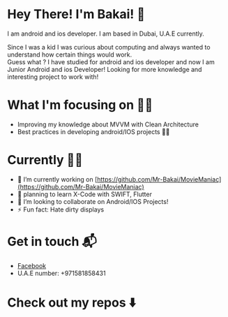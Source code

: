 
# Hey There! I'm Bakai! :wave:


I am android and ios developer. I am based in Dubai, U.A.E  currently. 

Since I was a kid I was curious about computing and always wanted to understand  how certain things would work.\
Guess what ? I have studied for android and ios developer and now I am Junior Android and ios Developer! Looking for more knowledge and interesting project to work with! 


# What I'm focusing on 👨‍💻
- Improving my knowledge about  MVVM with Clean Architecture 
- Best practices in developing android/IOS projects 🤟🏻


  
  
# Currently 👨‍💻
  
- 🔭 I’m currently working on [https://github.com/Mr-Bakai/MovieManiac](https://github.com/Mr-Bakai/MovieManiac)
- 🌱 planning to learn X-Code with SWIFT, Flutter
- 👯 I’m looking to collaborate on Android/IOS Projects! 
- ⚡ Fun fact: Hate dirty displays 


# Get in touch 📬
- [Facebook](https://www.facebook.com/Isamailov)
- U.A.E number: +971581858431



# Check out my repos ⬇️
